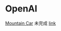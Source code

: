 # OpenAI
[Mountain Car](https://github.com/openai/gym/wiki/MountainCar-v0)
未完成
[link](https://github.com/shunyooo/openaigym)

